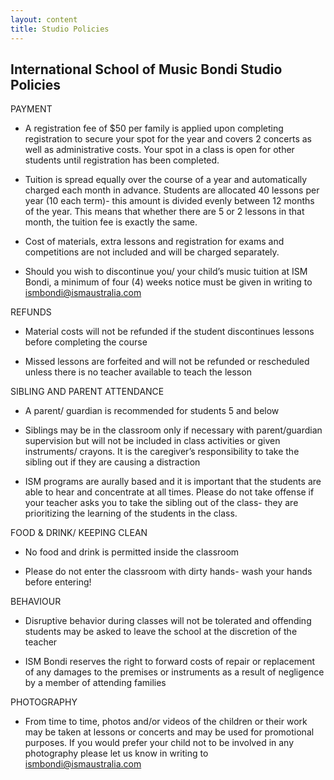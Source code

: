 ```yaml
---
layout: content
title: Studio Policies
---
```


## International School of Music Bondi Studio Policies

PAYMENT

* A registration fee of $50 per family is applied upon completing registration to secure your spot for the year and covers 2 concerts as well as administrative costs. Your spot in a class is open for other students until registration has been completed.

* Tuition is spread equally over the course of a year and automatically charged each month in advance. Students are allocated 40 lessons per year (10 each term)- this amount is divided evenly between 12 months of the year. This means that whether there are 5 or 2 lessons in that month, the tuition fee is exactly the same.

* Cost of materials, extra lessons and registration for exams and competitions are not included and will be charged separately.

* Should you wish to discontinue you/ your child’s music tuition at ISM Bondi, a minimum of four (4) weeks notice must be given in writing to ismbondi@ismaustralia.com

REFUNDS

* Material costs will not be refunded if the student discontinues lessons before completing the course

* Missed lessons are forfeited and will not be refunded or rescheduled unless there is no teacher available to teach the lesson

SIBLING AND PARENT ATTENDANCE

* A parent/ guardian is recommended for students 5 and below

* Siblings may be in the classroom only if necessary with parent/guardian supervision but will not be included in class activities or given instruments/ crayons. It is the caregiver’s responsibility to take the sibling out if they are causing a distraction

* ISM programs are aurally based and it is important that the students are able to hear and concentrate at all times. Please do not take offense if your teacher asks you to take the sibling out of the class- they are prioritizing the learning of the students in the class.

FOOD & DRINK/ KEEPING CLEAN

* No food and drink is permitted inside the classroom

* Please do not enter the classroom with dirty hands- wash your hands before entering!

BEHAVIOUR

* Disruptive behavior during classes will not be tolerated and offending students may be asked to leave the school at the discretion of the teacher

* ISM Bondi reserves the right to forward costs of repair or replacement of any damages to the premises or instruments as a result of negligence by a member of attending families

PHOTOGRAPHY

* From time to time, photos and/or videos of the children or their work may be taken at lessons or concerts and may be used for promotional purposes. If you would prefer your child not to be involved in any photography please let us know in writing to ismbondi@ismaustralia.com

